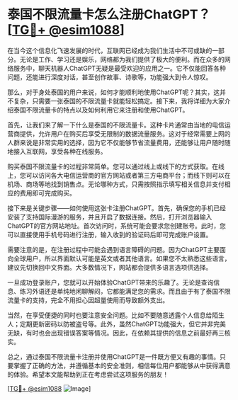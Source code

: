 # 泰国不限流量卡怎么注册ChatGPT？[[TG💪+ @esim1088](https://t.me/s/donk511)]

在当今这个信息化飞速发展的时代，互联网已经成为我们生活中不可或缺的一部分。无论是工作、学习还是娱乐，网络都为我们提供了极大的便利。而在众多的网络服务中，聊天机器人ChatGPT无疑是最受欢迎的应用之一。它不仅能回答各种问题，还能进行深度对话，甚至创作故事、诗歌等，功能强大到令人惊叹。

那么，对于身处泰国的用户来说，如何才能顺利地使用ChatGPT呢？其实，这并不复杂，只需要一张泰国的不限流量卡就能轻松搞定。接下来，我将详细为大家介绍泰国不限流量卡的特点以及如何利用它来注册和使用ChatGPT。

首先，让我们来了解一下什么是泰国的不限流量卡。这种卡片通常由当地的电信运营商提供，允许用户在购买后享受无限制的数据流量服务。这对于经常需要上网的人群来说是非常实用的选择，因为它不仅能够节省流量费用，还能够让用户随时随地接入互联网，享受各种在线服务。

购买泰国不限流量卡的过程非常简单。您可以通过线上或线下的方式获取。在线上，您可以访问各大电信运营商的官方网站或者第三方电商平台；而线下则可以在机场、商场等地找到销售点。无论哪种方式，只需按照指示填写相关信息并支付相应的费用即可完成购买。

接下来是关键步骤——如何使用这张卡注册ChatGPT。首先，确保您的手机已经安装了支持国际漫游的服务，并且开启了数据连接。然后，打开浏览器输入ChatGPT的官方网站地址。首次访问时，系统可能会要求您创建账号。此时，您可以直接使用手机号码进行注册，输入收到的验证码后即可完成账户设置。

需要注意的是，在注册过程中可能会遇到语言障碍的问题。因为ChatGPT主要面向全球用户，所以界面默认可能是英文或者其他语言。如果您不太熟悉这些语言，建议先切换回中文界面。大多数情况下，网站都会提供多语言选项供选择。

一旦成功登录账户，您就可以开始体验ChatGPT带来的乐趣了。无论是查询信息、练习外语还是单纯地闲聊解闷，它都能满足您的需求。而且由于有了泰国不限流量卡的支持，完全不用担心因超量使用而导致额外支出。

当然，在享受便捷的同时也要注意安全问题。比如不要随意透露个人信息给陌生人；定期更新密码以防被盗号等。此外，虽然ChatGPT功能强大，但它并非完美无缺，有时也会出现错误答案等情况。因此，在依赖其提供的信息之前最好再三核实。

总之，通过泰国不限流量卡注册并使用ChatGPT是一件既方便又有趣的事情。只要掌握了正确的方法，并遵循基本的安全准则，相信每位用户都能够从中获得满意的体验。希望本文能帮助到正在考虑尝试这项服务的朋友！

[[TG💪+ @esim1088](https://t.me/s/esim1088) ![Image](https://i.postimg.cc/4NQfJmqS/Snipaste-2025-05-13-00-14-12.png)]